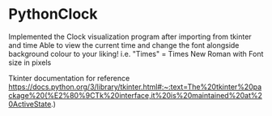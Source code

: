 # PythonClock
Implemented the Clock visualization program after importing from tkinter and time
Able to view the current time and change the font alongside background colour to your liking!
i.e. "Times" = Times New Roman with Font size in pixels

Tkinter documentation for reference https://docs.python.org/3/library/tkinter.html#:~:text=The%20tkinter%20package%20(%E2%80%9CTk%20interface,it%20is%20maintained%20at%20ActiveState.)
